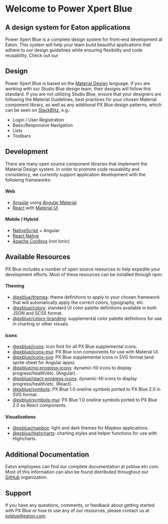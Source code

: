 # Welcome to Power Xpert Blue
## A design system for Eaton applications

Power Xpert Blue is a complete design system for front-end development at Eaton. This system will help your team build beautiful applications that adhere to our design guidelines while ensuring flexibility and code reusability. Check out our 

## Design
Power Xpert Blue is based on the [Material Design](https://material.io/) language. If you are working with our Studio Blue design team, their designs will follow this standard. If you are not utilizing Studio Blue, ensure that your designers are following the Material Guidelines, best practices for your chosen Material component library, as well as any additional PX Blue design patterns, which can be seen on [StackBlitz](https://stackblitz.com/@px-blue), e.g.:
* Login / User Registration
* Basic/Responsive Navigation
* Lists
* Toolbars

## Development
There are many open source component libraries that implement the Material Design system. In order to promote code reusability and consistency, we currently support application development with the following frameworks:

#### Web
* [Angular](https://angular.io) using [Angular Material](https://material.angular.io/)
* [React](https://reactjs.org/) with [Material UI](https://material-ui.com/)

#### Mobile / Hybrid
* [NativeScript](https://www.nativescript.org/) + Angular
* [React Native](https://facebook.github.io/react-native/)
* [Apache Cordova](https://cordova.apache.org/) (not Ionic)


## Available Resources
PX Blue includes a number of open source resources to help expedite your development efforts. Most of these resources can be installed through npm:

#### Theming
* [@pxblue/themes](https://www.npmjs.com/package/@pxblue/themes): theme definitions to apply to your chosen framework that will automatically apply the correct colors, typography, etc.
* [@pxblue/colors](https://www.npmjs.com/package/@pxblue/colors): standard UI color palette definitions available in both JSON and SCSS format.
* [@pxblue/colors-branding](https://www.npmjs.com/package/@pxblue/colors-branding): supplemental color palette definitions for use in charting or other visuals.

#### Icons
* [@pxblue/icons](https://www.npmjs.com/package/@pxblue/icons): icon font for all PX Blue supplemental icons.
* [@pxblue/icons-mui](https://www.npmjs.com/package/@pxblue/icons-mui): PX Blue icon components for use with Material UI.
* [@pxblue/icons-svg](https://www.npmjs.com/package/@pxblue/icons-svg): PX Blue supplemental icons in SVG format (and sprite sheet for Angular apps).
* [@pxblue/ng-progress-icons](https://www.npmjs.com/package/@pxblue/ng-progress-icons): dynamic-fill icons to display progress/health/etc. (Angular).
* [@pxblue/react-progress-icons](https://www.npmjs.com/package/@pxblue/react-progress-icons): dynamic-fill icons to display progress/health/etc. (React).
* [@pxblue/symbols](https://www.npmjs.com/package/@pxblue/symbols): PX Blue 1.0 oneline symbols ported to PX Blue 2.0 in SVG format.
* [@pxblue/symbols-mui](https://www.npmjs.com/package/@pxblue/symbols-mui): PX Blue 1.0 oneline symbols ported to PX Blue 2.0 as React components.

#### Visualizations
* [@pxblue/mapbox](https://www.npmjs.com/package/@pxblue/mapbox): light and dark themes for Mapbox applications.
* [@pxblue/highcharts](https://www.npmjs.com/package/@pxblue/highcharts): charting styles and helper functions for use with Highcharts.

## Additional Documentation
Eaton employees can find our complete documentation at pxblue.etn.com. Most of this information can also be found distributed throughout our [GitHub](https://github.com/pxblue) organization.

## Support
If you have any questions, comments, or feedback about getting started with PX Blue or how to use any of our resources, please contact us at pxblue@eaton.com.
